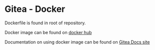 # Gitea - Docker

Dockerfile is found in root of repository.

Docker image can be found on [docker hub](https://hub.docker.com/r/gitea/gitea)

Documentation on using docker image can be found on [Gitea Docs site](https://docs.gitea.io/en-us/install-with-docker/)
